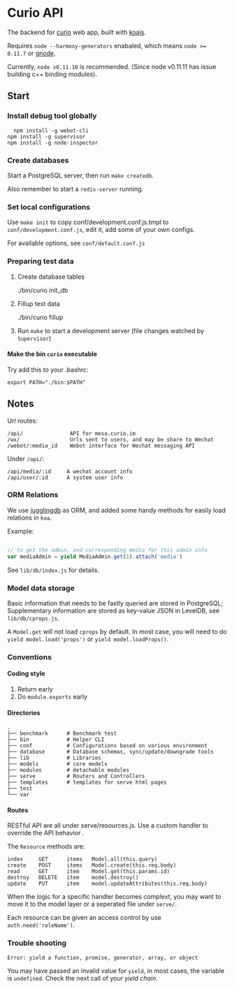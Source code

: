# Curio API

The backend for [curio](http://github.com/CuriousityChina/curio) web app, built with [koajs](http://koajs.com/).

Requires `node --harmony-generators` enabaled, which means `node >= 0.11.7` or [gnode](https://github.com/TooTallNate/gnode).

Currently, `node v0.11.10` is recommended. (Since node v0.11.11 has issue building c++ binding modules).

## Start

### Install debug tool globally

	  npm install -g webot-cli
    npm install -g supervisor
    npm install -g node-inspector


### Create databases

Start a PostgreSQL server, then run `make createdb`.

Also remember to start a `redis-server` running.


### Set local configurations

Use `make init` to copy conf/development.conf.js.tmpl to `conf/development.conf.js`, edit it, add some of your own configs.

For available options, see `conf/default.conf.js`


### Preparing test data

1. Create database tables

    ./bin/curio init_db

2. Fillup test data

    ./bin/curio fillup

3. Run `make` to start a development server (file changes watched by `Supervisor`)


#### Make the bin `curio` executable

Try add this to your .bashrc:

    export PATH="./bin:$PATH"


## Notes

Url routes:

    /api/               API for mesa.curio.im
    /wx/                Urls sent to users, and may be share to Wechat
    /webot/:media_id    Webot interface for Wechat messaging API


Under `/api/`:

    /api/media/:id     A wechat account info
    /api/user/:id      A system user info


### ORM Relations

We use [jugglingdb](https://github.com/1602/jugglingdb) as ORM, and added some handy methods for
easily load relations in `koa`.

Example:

```javascript

// to get the admin, and corresponding media for this admin info
var mediaAdmin = yield MediaAdmin.get(1).attach('media')

```

See `lib/db/index.js` for details.


### Model data storage

Basic information that needs to be fastly queried are stored in PostgreSQL; Supplementary information
are stored as key-value JSON in LevelDB, see `lib/db/cprops.js`.

A `Model.get` will not load `cprops` by default. In most case, you will need to do `yield model.load('props')` or `yield model.loadProps()`.


### Conventions

#### Coding style

1. Return early
2. Do `module.exports` early

#### Directories

```
.
├── benchmark      # Benchmark test
├── bin            # Helper CLI
├── conf           # Configurations based on various environment
├── database       # Database schemas, sync/update/downgrade tools
├── lib            # Libraries
├── models         # core models
├── modules        # detachable modules
├── serve          # Routers and Controllers
├── templates      # templates for serve html pages
├── test
└── var
```


#### Routes

RESTful API are all under serve/resources.js.
Use a custom handler to override the API behavior .

The `Resource` methods are:

    index     GET      items   Model.all(this.query)
    create    POST     items   Model.create(this.req.body)
    read      GET      item    Model.get(this.params.id)
    destroy   DELETE   item    model.destroy()
    update    PUT      item    model.updateAttributes(this.req.body)


When the logic for a specific handler becomes complext, you may want to move it to
the model layer or a seperated file under `serve/`.

Each resource can be given an access control by use `auth.need('roleName')`.


### Trouble shooting

```
Error: yield a function, promise, generator, array, or object
```

You may have passed an invalid value for `yield`, in most cases, the variable is `undefined`.
Check the next call of your _yield chain_.


